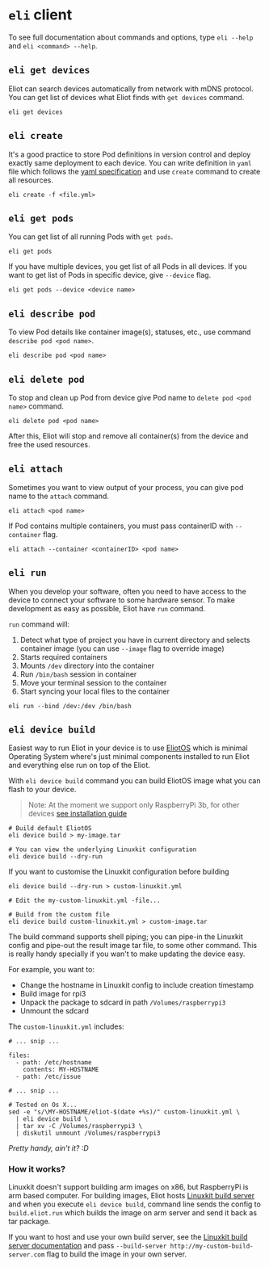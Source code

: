 # `eli` client
To see full documentation about commands and options, type `eli --help` and `eli <command> --help`.

## `eli get devices`
Eliot can search devices automatically from network with mDNS protocol. You can get list of devices what Eliot finds with `get devices` command.

```shell
eli get devices
```

## `eli create`
It's a good practice to store Pod definitions in version control and deploy exactly same deployment to each device.
You can write definition in `yaml` file which follows the [yaml specification](configuration.md#pod-specification) and use `create` command to create all resources.

```shell
eli create -f <file.yml>
```

## `eli get pods`
You can get list of all running Pods with `get pods`.

```shell
eli get pods
```

If you have multiple devices, you get list of all Pods in all devices. If you want to get list of Pods in specific device, give `--device` flag.

```shell
eli get pods --device <device name>
```

## `eli describe pod`
To view Pod details like container image(s), statuses, etc., use command `describe pod <pod name>`.

```shell
eli describe pod <pod name>
```

## `eli delete pod`
To stop and clean up Pod from device give Pod name to `delete pod <pod name>` command.

```shell
eli delete pod <pod name>
```
After this, Eliot will stop and remove all container(s) from the device and free the used resources.

## `eli attach`
Sometimes you want to view output of your process, you can give pod name to the `attach` command.

```shell
eli attach <pod name>
```

If Pod contains multiple containers, you must pass containerID with `--container` flag.

```shell
eli attach --container <containerID> <pod name>
```

## `eli run`
When you develop your software, often you need to have access to the device to connect your software to some hardware sensor. To make development as easy as possible, Eliot have `run` command.

`run` command will: 
1. Detect what type of project you have in current directory and selects container image (you can use `--image` flag to override image)
2. Starts required containers
3. Mounts `/dev` directory into the container
4. Run `/bin/bash` session in container
5. Move your terminal session to the container
6. Start syncing your local files to the container

```shell
eli run --bind /dev:/dev /bin/bash
```

## `eli device build`
Easiest way to run Eliot in your device is to use [EliotOS](https://github.com/ernoaapa/eliot-os) which is minimal Operating System where's just minimal components installed to run Eliot and everything else run on top of the Eliot.

With `eli device build` command you can build EliotOS image what you can flash to your device.

> Note: At the moment we support only RaspberryPi 3b, for other devices [see installation guide](installation.md)

```shell
# Build default EliotOS
eli device build > my-image.tar

# You can view the underlying Linuxkit configuration
eli device build --dry-run
```

If you want to customise the Linuxkit configuration before building

```shell
eli device build --dry-run > custom-linuxkit.yml

# Edit the my-custom-linuxkit.yml -file...

# Build from the custom file
eli device build custom-linuxkit.yml > custom-image.tar
```

The build command supports shell piping; you can pipe-in the Linuxkit config and pipe-out the result image tar file, to some other command. This is really handy specially if you wan't to make updating the device easy.

For example, you want to:
- Change the hostname in Linuxkit config to include creation timestamp
- Build image for rpi3
- Unpack the package to sdcard in path `/Volumes/raspberrypi3`
- Unmount the sdcard

The `custom-linuxkit.yml` includes:
```
# ... snip ...

files:
  - path: /etc/hostname
    contents: MY-HOSTNAME
  - path: /etc/issue

# ... snip ...
```

```shell
# Tested on Os X...
sed -e "s/\MY-HOSTNAME/eliot-$(date +%s)/" custom-linuxkit.yml \
  | eli device build \
  | tar xv -C /Volumes/raspberrypi3 \
  | diskutil unmount /Volumes/raspberrypi3
```

_Pretty handy, ain't it? :D_

### How it works?
Linuxkit doesn't support building arm images on x86, but RaspberryPi is arm based computer.
For building images, Eliot hosts [Linuxkit build server](https://github.com/ernoaapa/linuxkit-server) and when you execute `eli device build`, command line sends the config to `build.eliot.run` which builds the image on arm server and send it back as tar package.

If you want to host and use your own build server, see the [Linuxkit build server documentation](https://github.com/ernoaapa/linuxkit-server) and pass `--build-server http://my-custom-build-server.com` flag to build the image in your own server.